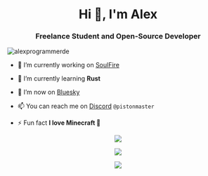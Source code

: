 <h1 align="center">Hi 👋, I'm Alex</h1>
<h3 align="center">Freelance Student and Open-Source Developer</h3>

<p align="left"> <img src="https://komarev.com/ghpvc/?username=alexprogrammerde" alt="alexprogrammerde" /> </p>

- 🔭 I’m currently working on [SoulFire](https://soulfiremc.com)

- 🌱 I’m currently learning **Rust**

- 🦋 I’m now on [Bluesky](https://bsky.app/profile/pistondev.bsky.social)

- 📫 You can reach me on [Discord](https://discord.gg/bkDyrFwqq8) `@pistonmaster`

- ⚡ Fun fact **I love Minecraft 💖**

<p align="center"><img align="center" src="https://github-readme-stats.vercel.app/api/top-langs/?username=alexprogrammerde&layout=compact&theme=dark"></p>
                         
<p align="center"><img align="center" src="https://github-readme-stats.vercel.app/api?username=alexprogrammerde&show_icons=true&theme=dark"></p>

<p align="center"><a href="https://spotify-github-profile.kittinanx.com/api/view?uid=songraper&redirect=true"><img align="center" src="https://spotify-github-profile.kittinanx.com/api/view?uid=songraper&cover_image=true&theme=default"><a/></p>
